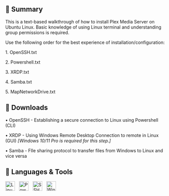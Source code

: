 ## 📃 Summary
<p>
  This is a text-based walkthrough of how to install Plex Media Server on Ubuntu Linux. Basic knowledge of using Linux terminal and understanding group permissions is required.
</p>

<p>
  Use the following order for the best experience of installation/configuration:
</p>

<p>1. OpenSSH.txt</p>
<p>2. Powershell.txt</p>
<p>3. XRDP.txt</p>
<p>4. Samba.txt</p>
<p>5. MapNetworkDrive.txt</p>

## 📩 Downloads

<p>• OpenSSH - Establishing a secure connection to Linux using Powershell (CLI)</p>
<p>• XRDP - Using Windows Remote Desktop Connection to remote in Linux (GUI) <i>[Windows 10/11 Pro is required for this step.]</i></p>
<p>• Samba - FIle sharing protocol to transfer files from Windows to Linux and vice versa</p>

## 🧰 Languages & Tools

<img align="left" alt="Linux" title="Linux" width="30px" style="padding-right:10px;" src="https://cdn.jsdelivr.net/gh/devicons/devicon@latest/icons/linux/linux-original.svg"/>
<img align="left" alt="Powershell" title="Powershell" width="30px" style="padding-right:10px;" src="https://cdn.jsdelivr.net/gh/devicons/devicon@latest/icons/powershell/powershell-original.svg"/>
<img align="left" alt="SSH" title="SSH" width="30px" style="padding-right:10px;" src="https://cdn.jsdelivr.net/gh/devicons/devicon@latest/icons/ssh/ssh-original.svg"/>
<img align="left" alt="Windows" title="Windows" width="30px" style="padding-right:10px;" src="https://cdn.jsdelivr.net/gh/devicons/devicon@latest/icons/windows8/windows8-original.svg"/>
